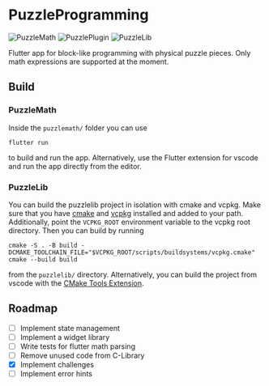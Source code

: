 # PuzzleProgramming

![PuzzleMath](https://github.com/johannesstricker/puzzleprogramming/actions/workflows/puzzlemath.yml/badge.svg)
![PuzzlePlugin](https://github.com/johannesstricker/puzzleprogramming/actions/workflows/puzzleplugin.yml/badge.svg)
![PuzzleLib](https://github.com/johannesstricker/puzzleprogramming/actions/workflows/puzzlelib.yml/badge.svg)

Flutter app for block-like programming with physical puzzle pieces. Only math expressions are supported at the moment.

## Build

### PuzzleMath

Inside the `puzzlemath/` folder you can use
```
flutter run
```
to build and run the app. Alternatively, use the Flutter extension for vscode and run the app directly from the editor.

### PuzzleLib

You can build the puzzlelib project in isolation with cmake and vcpkg. Make sure that you have [cmake](https://cmake.org/) and [vcpkg](https://github.com/microsoft/vcpkg) installed and added to your path. Additionally, point the `VCPKG_ROOT` environment variable to the vcpkg root directory. Then you can build by running
```
cmake -S . -B build -DCMAKE_TOOLCHAIN_FILE="$VCPKG_ROOT/scripts/buildsystems/vcpkg.cmake"
cmake --build build
```
from the `puzzlelib/` directory. Alternatively, you can build the project from vscode with the [CMake Tools Extension](https://marketplace.visualstudio.com/items?itemName=ms-vscode.cmake-tools).

## Roadmap

- [ ] Implement state management
- [ ] Implement a widget library
- [ ] Write tests for flutter math parsing
- [ ] Remove unused code from C-Library
- [x] Implement challenges
- [ ] Implement error hints